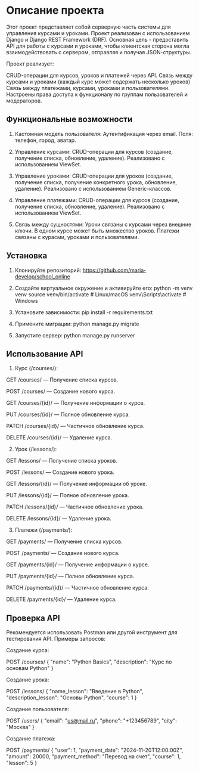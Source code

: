 # Описание проекта

Этот проект представляет собой серверную часть системы для управления курсами и уроками. 
Проект реализован с использованием Django и Django REST Framework (DRF). 
Основная цель - предоставить API для работы с курсами и уроками, 
чтобы клиентская сторона могла взаимодействовать с сервером, 
отправляя и получая JSON-структуры.

Проект реализует:

CRUD-операции для курсов, уроков и платежей через API.
Связь между курсами и уроками (каждый курс может содержать несколько уроков)
Связь между платежами, курсами, уроками и пользователями.
Настроены права доступа к функционалу по группам пользователей и модераторов.

## Функциональные возможности

1. Кастомная модель пользователя:
Аутентификация через email.
Поля: телефон, город, аватар.

2. Управление курсами:
CRUD-операции для курсов (создание, получение списка, обновление, удаление).
Реализовано с использованием ViewSet.

3. Управление уроками:
CRUD-операции для уроков (создание, получение списка, получение конкретного урока, обновление, удаление).
Реализовано с использованием Generic-классов.

4. Управление платежами:
CRUD-операции для курсов (создание, получение списка, обновление, удаление).
Реализовано с использованием ViewSet.

5. Связь между сущностями:
Уроки связаны с курсами через внешние ключи.
В одном курсе может быть множество уроков.
Платежи связаны с курасми, уроками и пользователями.

## Установка

1. Клонируйте репозиторий:
https://github.com/maria-develop/school_online

2. Создайте виртуальное окружение и активируйте его:
python -m venv venv
source venv/bin/activate  # Linux/macOS
venv\Scripts\activate  # Windows

3. Установите зависимости:
pip install -r requirements.txt

4. Примените миграции:
python manage.py migrate

5. Запустите сервер:
python manage.py runserver


## Использование API

1. Курс (/courses/):

GET /courses/ — Получение списка курсов.

POST /courses/ — Создание нового курса.

GET /courses/{id}/ — Получение информации о курсе.

PUT /courses/{id}/ — Полное обновление курса.

PATCH /courses/{id}/ — Частичное обновление курса.

DELETE /courses/{id}/ — Удаление курса.

2. Урок (/lessons/):

GET /lessons/ — Получение списка уроков.

POST /lessons/ — Создание нового урока.

GET /lessons/{id}/ — Получение информации об уроке.

PUT /lessons/{id}/ — Полное обновление урока.

PATCH /lessons/{id}/ — Частичное обновление урока.

DELETE /lessons/{id}/ — Удаление урока.

3. Платежи (/payments/):

GET /payments/ — Получение списка курсов.

POST /payments/ — Создание нового курса.

GET /payments/{id}/ — Получение информации о курсе.

PUT /payments/{id}/ — Полное обновление курса.

PATCH /payments/{id}/ — Частичное обновление курса.

DELETE /payments/{id}/ — Удаление курса.


## Проверка API
Рекомендуется использовать Postman или другой инструмент для тестирования API.
Примеры запросов:

Создание курса:

POST /courses/
{
    "name": "Python Basics",
    "description": "Курс по основам Python"
}

Создание урока:

POST /lessons/
{
    "name_lesson": "Введение в Python",
    "description_lesson": "Основы Python",
    "course": 1
}

Создание пользователя:

POST /users/
{
    "email": "us@mail.ru",
    "phone": "+123456789",
    "city": "Москва"
}

Создание платежа:

POST /payments/
{
    "user": 1,
    "payment_date": "2024-11-20T12:00:00Z",
    "amount": 20000,
    "payment_method": "Перевод на счет",
    "course": 1,
    "lesson": 5
}
